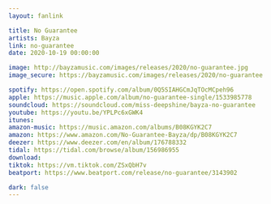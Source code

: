 ```yaml
---
layout: fanlink

title: No Guarantee
artists: Bayza
link: no-guarantee
date: 2020-10-19 00:00:00

image: http://bayzamusic.com/images/releases/2020/no-guarantee.jpg
image_secure: https://bayzamusic.com/images/releases/2020/no-guarantee.jpg

spotify: https://open.spotify.com/album/0Q5SIAHGCmJqTOcMCpeh96
apple: https://music.apple.com/album/no-guarantee-single/1533985778
soundcloud: https://soundcloud.com/miss-deepshine/bayza-no-guarantee
youtube: https://youtu.be/YPLPc6xGWK4
itunes:
amazon-music: https://music.amazon.com/albums/B08KGYK2C7
amazon: https://www.amazon.com/No-Guarantee-Bayza/dp/B08KGYK2C7
deezer: https://www.deezer.com/en/album/176788332
tidal: https://tidal.com/browse/album/156986955
download:
tiktok: https://vm.tiktok.com/ZSxQbH7v
beatport: https://www.beatport.com/release/no-guarantee/3143902

dark: false
---
```

